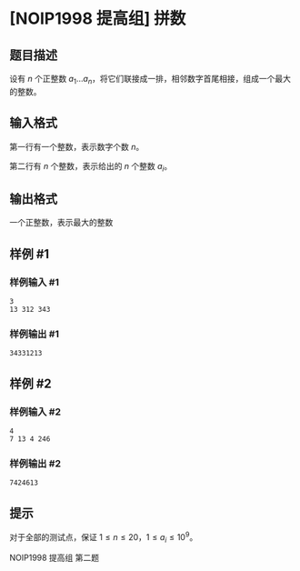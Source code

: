 # [NOIP1998 提高组] 拼数

## 题目描述

设有 $n$ 个正整数 $a_1 \dots a_n$，将它们联接成一排，相邻数字首尾相接，组成一个最大的整数。

## 输入格式

第一行有一个整数，表示数字个数 $n$。

第二行有 $n$ 个整数，表示给出的 $n$ 个整数 $a_i$。

## 输出格式

一个正整数，表示最大的整数

## 样例 #1

### 样例输入 #1

```
3
13 312 343
```

### 样例输出 #1

```
34331213
```

## 样例 #2

### 样例输入 #2

```
4
7 13 4 246
```

### 样例输出 #2

```
7424613
```

## 提示

对于全部的测试点，保证 $1 \leq n \leq 20$，$1 \leq a_i \leq 10^9$。

NOIP1998 提高组 第二题

